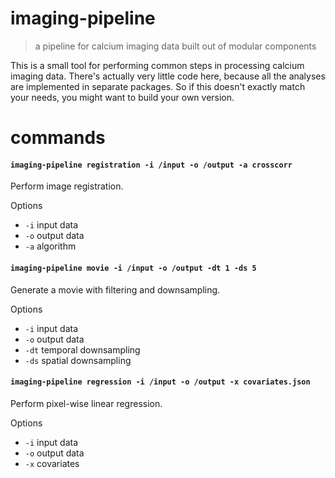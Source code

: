 # imaging-pipeline

> a pipeline for calcium imaging data built out of modular components

This is a small tool for performing common steps in processing calcium imaging data. There's actually very little code here, because all the analyses are implemented in separate packages. So if this doesn't exactly match your needs, you might want to build your own version.

# commands

#### `imaging-pipeline registration -i /input -o /output -a crosscorr`

Perform image registration.

Options
- `-i` input data
- `-o` output data
- `-a` algorithm

#### `imaging-pipeline movie -i /input -o /output -dt 1 -ds 5`

Generate a movie with filtering and downsampling.

Options
- `-i` input data
- `-o` output data
- `-dt` temporal downsampling
- `-ds` spatial downsampling

#### `imaging-pipeline regression -i /input -o /output -x covariates.json`

Perform pixel-wise linear regression.

Options
- `-i` input data
- `-o` output data
- `-x` covariates


